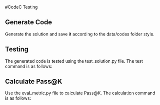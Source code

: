 #CodeC Testing
## Generate Code
Generate the solution and save it according to the data/codes folder style.
## Testing
The generated code is tested using the test_solution.py file. The test command is as follows:
## Calculate Pass@K
Use the eval_metric.py file to calculate Pass@K. The calculation command is as follows:

